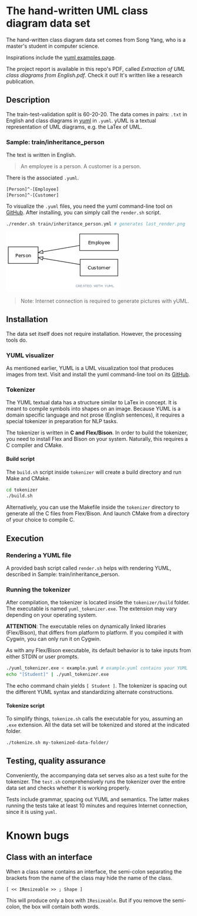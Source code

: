 # The hand-written UML class diagram data set
The hand-written class diagram data set comes from Song Yang, who is a master's student in computer science.

Inspirations include the [yuml examples page](https://yuml.me/diagram/scruffy/class/samples).

The project report is available in this repo's PDF, called *Extraction of UML class diagrams from English.pdf*. Check it out! It's written like a research publication.

## Description
The train-test-validation split is 60-20-20. The data comes in pairs: `.txt` in English and class diagrams in [yuml](https://github.com/jaime-olivares/yuml-diagram/wiki) in `.yuml`. yUML is a textual representation of UML diagrams, e.g. the LaTex of UML.

### Sample: train/inheritance_person
The text is written in English.
> An employee is a person. A customer is a person.

There is the associated `.yuml`.
``` 
[Person]^-[Employee]
[Person]^-[Customer]
```

To visualize the `.yuml` files, you need the yuml command-line tool on [GitHub](https://github.com/wandernauta/yuml). After installing, you can simply call the `render.sh` script.

```bash
./render.sh train/inheritance_person.yml # generates last_render.png
```
![Example](uml_person.png)

> Note: Internet connection is required to generate pictures with yUML.

## Installation
The data set itself does not require installation. However, the processing tools do.

### YUML visualizer
As mentioned earlier, YUML is a UML visualization tool that produces images from text. Visit and install the yuml command-line tool on its [GitHub](https://github.com/wandernauta/yuml).

### Tokenizer
The YUML textual data has a structure similar to LaTex in concept. It is meant to compile symbols into shapes on an image. Because YUML is a domain specific language and not prose (English sentences), it requires a special tokenizer in preparation for NLP tasks.

The tokenizer is written in **C and Flex/Bison**. In order to build the tokenizer, you need to install Flex and Bison on your system. Naturally, this requires a C compiler and CMake.

#### Build script
The `build.sh` script inside `tokenizer` will create a build directory and run Make and CMake.
```bash
cd tokenizer
./build.sh
```
Alternatively, you can use the Makefile inside the `tokenizer` directory to generate all the C files from Flex/Bison. And launch CMake from a directory of your choice to compile C.

## Execution

### Rendering a YUML file
A provided bash script called `render.sh` helps with rendering YUML, described in Sample: train/inheritance_person.

### Running the tokenizer
After compilation, the tokenizer is located inside the `tokenizer/build` folder. The executable is named `yuml_tokenizer.exe`. The extension may vary depending on your operating system.

**ATTENTION**: The executable relies on dynamically linked libraries (Flex/Bison), that differs from platform to platform. If you compiled it with Cygwin, you can only run it on Cygwin.

As with any Flex/Bison executable, its default behavior is to take inputs from either STDIN or user prompts.
```bash
./yuml_tokenizer.exe < example.yuml # example.yuml contains your YUML
echo "[Student]" | ./yuml_tokenizer.exe
```
The echo command chain yields `[ Student ]`. The tokenizer is spacing out the different YUML syntax and standardizing alternate constructions.

#### Tokenize script
To simplify things, `tokenize.sh` calls the executable for you, assuming an `.exe` extension. All the data set will be tokenized and stored at the indicated folder.
```bash
./tokenize.sh my-tokenized-data-folder/
```

## Testing, quality assurance
Conveniently, the accompanying data set serves also as a test suite for the tokenizer. The `test.sh` comprehensively runs the tokenizer over the entire data set and checks whether it is working properly.

Tests include grammar, spacing out YUML and semantics. The latter makes running the tests take at least 10 minutes and requires Internet connection, since it is using `yuml`.

# Known bugs
## Class with an interface
When a class name contains an interface, the semi-colon separating the brackets from the name of the class may hide the name of the class.
```
[ << IResizeable >> ; Shape ]
```
This will produce only a box with `IResizeable`. But if you remove the semi-colon, the box will contain both words.
